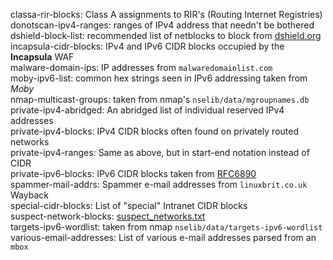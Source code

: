 classa-rir-blocks: Class A assignments to RIR's (Routing Internet Registries)  
donotscan-ipv4-ranges: ranges of IPv4 address that needn't be bothered  
dshield-block-list: recommended list of netblocks to block from [dshield.org](https://dshield.org)
incapsula-cidr-blocks: IPv4 and IPv6 CIDR blocks occupied by the **Incapsula** WAF  
malware-domain-ips: IP addresses from `malwaredomainlist.com`  
moby-ipv6-list: common hex strings seen in IPv6 addressing taken from *Moby*  
nmap-multicast-groups: taken from nmap's `nselib/data/mgroupnames.db`  
private-ipv4-abridged: An abridged list of individual reserved IPv4 addresses  
private-ipv4-blocks: IPv4 CIDR blocks often found on privately routed networks  
private-ipv4-ranges: Same as above, but in start-end notation instead of CIDR  
private-ipv6-blocks: IPv6 CIDR blocks taken from [RFC6890](https://tools.ietf.org/html/rfc6890)  
spammer-mail-addrs: Spammer e-mail addresses from `linuxbrit.co.uk` Wayback  
special-cidr-blocks: List of "special" Intranet CIDR blocks   
suspect-network-blocks: [suspect_networks.txt](https://suspect-networks.io/downloads/suspect_networks.txt)  
targets-ipv6-wordlist: taken from nmap `nselib/data/targets-ipv6-wordlist`  
various-email-addresses: List of various e-mail addresses parsed from an `mbox`  
